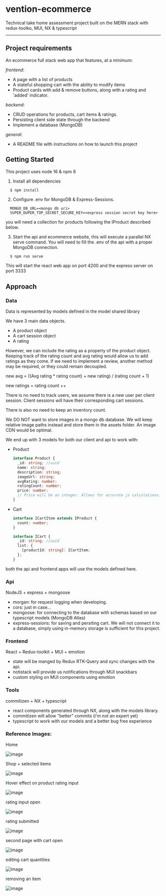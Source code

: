 # vention-ecommerce

Technical take home assessment project built on the MERN stack with redux-toolko, MUI, NX &amp; typescript

---

## Project requirements

An ecommerce full stack web app that features, at a minimum:

_frontend_:

- A page with a list of products
- A stateful shopping cart with the ability to modify items
- Product cards with add & remove buttons, along with a rating and 'added' indicator.

_backend_:

- CRUD operations for products, cart items & ratings.
- Persisting client side state through the backend
- Implement a database (MongoDB)

_general_:

- A README file with instructions on how to launch this project

## Getting Started

This project uses node 16 & npm 8

1. Install all dependencies

```bash
  $ npm install
```

2. Configure .env for MongoDB & Express-Sessions.

```
  MONGO_DB_URL=<mongo db uri>
  SUPER_DUPER_TOP_SECRET_SECURE_KEY=<express session secret key here>
```

you will need a collection for products following the IProduct described below.

3. Start the api and ecommerce website, this will execute a parallel NX serve command. You will need to fill the .env of the api with a proper MongoDB connection.

```
  $ npm run serve
```

This will start the react web app on port 4200 and the express server on port 3333

## Approach

### Data

Data is represented by models defined in the model shared library

We have 3 main data objects.

- A product object
- A cart session object
- A rating

However, we can include the rating as a property of the product object.
Keeping track of the rating count and avg rating would allow us to add ratings as they come. If we need to implement a review, another method may be required, or they could remain decoupled.

new avg = ((Avg rating \* rating count) + new rating) / (rating count + 1)

new ratings = rating count ++

There is no need to track users, we assume there is a new user per client session. Client sessions will have their corresponding cart sessions.

There is also no need to keep an inventory count.

We DO NOT want to store images in a mongo db database. We will keep relative image paths instead and store them in the assets folder. An image CDN would be optimal.

We end up with 3 models for both our client and api to work with:

- Product

  ```ts
  interface Product {
    _id: string; //uuid
    name: string;
    description: string;
    imageUrl: string;
    avgRating: number;
    ratingCount: number;
    price: number;
    // Price will be an integer. Allows for accurate js calculations.
  }
  ```

- Cart

  ```ts
  interface ICartItem extends IProduct {
    count: number;
  }

  interface ICart {
    _id: string; //uuid
    list: {
      [productId: string]: ICartItem;
    };
  }
  ```

both the api and frontend apps will use the models defined here.

### Api

NodeJS + express + mongoose

- morgan: for request logging when developing.
- cors: just in case...
- mongoose: for connecting to the database with schemas based on our typescript models (MongoDB Atlas)
- express-sessions: for saving and persiting cart. We will not connect it to a database, simply using in-memory storage is sufficient for this project.

### Frontend

React + Redux-toolkit + MUI + emotion

- state will be manged by Redux RTK-Query and sync changes with the api.
- notistack will provide us notifications through MUI snackbars
- custom styling on MUI components using emotion

### Tools

commitizen + NX + typescript

- react components generated through NX, along with the models library.
- commitizen will allow "better" commits (i'm not an expert yet)
- typescript to work with our models and a better bug free experience


### Reference Images:

Home

![image](https://user-images.githubusercontent.com/69240832/151894558-31767d46-1c0b-467a-a3c6-7a4d41d8fad5.png)

Shop + selected items

![image](https://user-images.githubusercontent.com/69240832/151894605-8b9c2039-8e8e-496d-ae39-6db080fc8c96.png)

Hover effect on product rating input

![image](https://user-images.githubusercontent.com/69240832/151894655-89046de6-2e36-458a-8de6-060924946bf4.png)

rating input open

![image](https://user-images.githubusercontent.com/69240832/151894676-0146ec72-b8a9-4484-8467-35f2d01096c0.png)

rating submitted

![image](https://user-images.githubusercontent.com/69240832/151894706-47c10ff8-5b42-4179-9df5-e2f0ea4ae07e.png)

second page with cart open

![image](https://user-images.githubusercontent.com/69240832/151894740-b458f003-5223-43ca-9875-0c0dfc24ecc7.png)

editing cart quantities

![image](https://user-images.githubusercontent.com/69240832/151894777-d1f09bc6-895b-432e-a8fd-eb388e0d0f34.png)

removing an item

![image](https://user-images.githubusercontent.com/69240832/151894808-5bb3f043-9338-44fe-8cc6-4d071068c91e.png)




